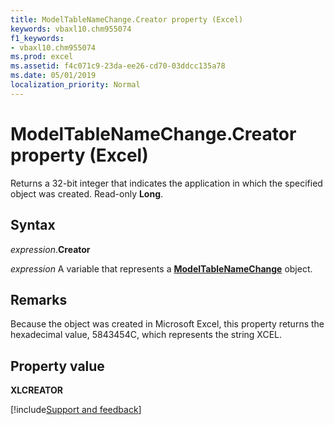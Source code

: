 ```yaml
---
title: ModelTableNameChange.Creator property (Excel)
keywords: vbaxl10.chm955074
f1_keywords:
- vbaxl10.chm955074
ms.prod: excel
ms.assetid: f4c071c9-23da-ee26-cd70-03ddcc135a78
ms.date: 05/01/2019
localization_priority: Normal
---
```



# ModelTableNameChange.Creator property (Excel)

Returns a 32-bit integer that indicates the application in which the specified object was created. Read-only **Long**.


## Syntax

_expression_.**Creator**

_expression_ A variable that represents a **[ModelTableNameChange](Excel.modeltablenamechange.md)** object.


## Remarks

Because the object was created in Microsoft Excel, this property returns the hexadecimal value, 5843454C, which represents the string XCEL.


## Property value

**XLCREATOR**



[!include[Support and feedback](~/includes/feedback-boilerplate.md)]